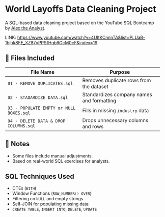 
# World Layoffs Data Cleaning Project 

A SQL-based data cleaning project based on the YouTube SQL Bootcamp by [Alex the Analyst](https://www.youtube.com/@AlexTheAnalyst).

LINK: https://www.youtube.com/watch?v=4UltKCnnnTA&list=PLUaB-1hjhk8FE_XZ87vPPSfHqb6OcM0cF&index=19

## 📂 Files Included
| File Name                             | Purpose                                      |
|--------------------------------------|----------------------------------------------|
| `01 - REMOVE DUPLICATES.sql`         | Removes duplicate rows from the dataset      |
| `02 - STADARDIZE DATA.sql`           | Standardizes company names and formatting    |
| `03 - POPULATE EMPTY or NULL BOXES.sql` | Fills in missing `industry` data           |
| `04 - DELETE DATA & DROP COLUMNS.sql`| Drops unnecessary columns and rows           |

## 🧠 Notes
- Some files include manual adjustments.
- Based on real-world SQL exercises for analysts.


## SQL Techniques Used

- CTEs (`WITH`)
- Window Functions (`ROW_NUMBER() OVER`)
- Filtering on `NULL` and empty strings
- Self-JOIN for populating missing data
- `CREATE TABLE`, `INSERT INTO`, `DELETE`, `UPDATE`

